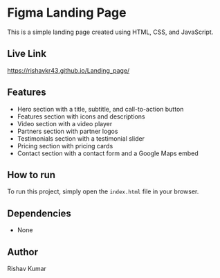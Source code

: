 # Figma Landing Page

This is a simple landing page created using HTML, CSS, and JavaScript.


## Live Link

https://rishavkr43.github.io/Landing_page/

## Features

*   Hero section with a title, subtitle, and call-to-action button
*   Features section with icons and descriptions
*   Video section with a video player
*   Partners section with partner logos
*   Testimonials section with a testimonial slider
*   Pricing section with pricing cards
*   Contact section with a contact form and a Google Maps embed

## How to run

To run this project, simply open the `index.html` file in your browser.

## Dependencies

*   None

## Author

Rishav Kumar

